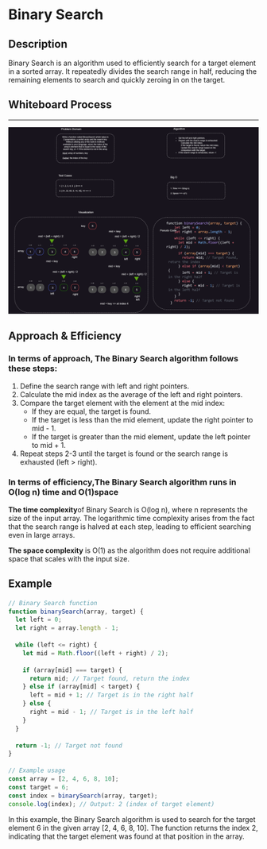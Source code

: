 # Binary Search

## Description

Binary Search is an algorithm used to efficiently search for a target element in a sorted array. It repeatedly divides the search range in half, reducing the remaining elements to search and quickly zeroing in on the target.

## Whiteboard Process

---

![Whiteboard](./BinarySearch.png)

## Approach & Efficiency

### In terms of approach, The Binary Search algorithm follows these steps:

1. Define the search range with left and right pointers.
2. Calculate the mid index as the average of the left and right pointers.
3. Compare the target element with the element at the mid index:
   - If they are equal, the target is found.
   - If the target is less than the mid element, update the right pointer to mid - 1.
   - If the target is greater than the mid element, update the left pointer to mid + 1.
4. Repeat steps 2-3 until the target is found or the search range is exhausted (left > right).

### In terms of efficiency,The Binary Search algorithm runs in O(log n) time and O(1)space

**The time complexity**of Binary Search is O(log n), where n represents the size of the input array. The logarithmic time complexity arises from the fact that the search range is halved at each step, leading to efficient searching even in large arrays.

**The space complexity** is O(1) as the algorithm does not require additional space that scales with the input size.

## Example
```javascript
// Binary Search function
function binarySearch(array, target) {
  let left = 0;
  let right = array.length - 1;

  while (left <= right) {
    let mid = Math.floor((left + right) / 2);

    if (array[mid] === target) {
      return mid; // Target found, return the index
    } else if (array[mid] < target) {
      left = mid + 1; // Target is in the right half
    } else {
      right = mid - 1; // Target is in the left half
    }
  }

  return -1; // Target not found
}

// Example usage
const array = [2, 4, 6, 8, 10];
const target = 6;
const index = binarySearch(array, target);
console.log(index); // Output: 2 (index of target element)
```

In this example, the Binary Search algorithm is used to search for the target element 6 in the given array [2, 4, 6, 8, 10]. The function returns the index 2, indicating that the target element was found at that position in the array.
